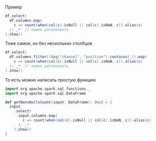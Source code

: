 Пример
```scala
df.select(
  df.columns.map(
    c => count(when(col(c).isNull || col(c).isNaN, c)).alias(c)
  ): _*  // нужно распаковать
).show()
```

Тоже самое, но без нескольких столбцов
```scala
df.select(
  df.columns.filter(!Seq("channel", "position").contains(_)).map(
    c => count(when(col(c).isNull || col(c).isNaN, c)).alias(c)
  ): _*  // нужно распаковать
).show()
```

То есть можно написать простую функцию
```scala
import org.apache.spark.sql.functions._
import org.apache.spark.sql.DataFrame

def getNansNullsCount(input: DataFrame): Unit = {
  input
    .select(
      input.columns.map(
        c => count(when(col(c).isNull || col(c).isNaN, c)).alias(c)
      ): _*
    ).show()
}
```